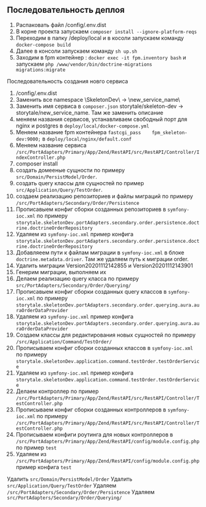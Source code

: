 ## Последовательность деплоя
1. Распаковать файл /config/.env.dist
2. В корне проекта запускаем `composer install --ignore-platform-reqs`
3. Переходим в папку /deploy/local и в косоли запускаем команду `docker-compose build`
4. Далее в консоли запускаем команду `sh up.sh`
5. Заходим в fpm контейнер : `docker exec -it fpm.inventory bash` и запускаем
  `php /www/vendor/bin/doctrine-migrations migrations:migrate`
  
  
 Последовательность создания новго сервиса
  1) /config/.env.dist
  2) Заменить все namespace \SkeletonDev\ -> \new_service_name\
  3) Заменить имя сервиса в `composer.json` storytale/skeleton-dev -> storytale/new_service_name. Там же заменить описание
  4) меняем названия сервисов, устанавливаем свободный порт для nginx и postgres в `deploy/local/docker-compose.yml`
  5) Меняем название fpm контейнера `fastcgi_pass    fpm_skeleton-dev:9000;` в `deploy/local/nginx/default.conf`
  6) Меняем название сервиса `/src/PortAdapters/Primary/App/Zend/RestAPI/src/RestAPI/Controller/IndexController.php`
  7) composer install
  8) создать домееные сущности по примеру `src/Domain/PersistModel/Order`. 
  9) создать query классы для сущностей по пример `src/Application/Query/TestOrder`.
  10) создаем реализацию репозиториев и файлы миграций по примеру `/src/PortAdapters/Secondary/Order/Persistence`
  11) Прописавыем конфиг сборки созданных репозиториев в `symfony-ioc.xml` по примеру `storytale.skeletonDev.portAdapters.secondary.order.persistence.doctrine.doctrineOrderRepository`
  12) Удаляем из `symfony-ioc.xml` пример конфига `storytale.skeletonDev.portAdapters.secondary.order.persistence.doctrine.doctrineOrderRepository`
  13) Добавляеем пути к файлам миграции в `symfony-ioc.xml` в блоке `doctrine.metadata.driver`. Там же удаляем путь к миграции order.
  14) Удалить миграции Version20201112142855 и Version20201112143901
  15) Генерим миграции, выполняем их
  16) Делаем реализацию query класса по примеру `src/PortAdapters/Secondary/Order/Querying/`
  17) Прописавыем конфиг сборки созданных query классов в `symfony-ioc.xml` по примеру `storytale.skeletonDev.portAdapters.secondary.order.querying.aura.auraOrderDataProvider`
  18) Удаляем из `symfony-ioc.xml` пример конфига `storytale.skeletonDev.portAdapters.secondary.order.querying.aura.auraOrderDataProvider`
  19) Создаем классы для редактирования новых сущностей по примеру `/src/Application/Command/TestOrder/`
  20) Прописываем конфиг сборки созданных классов в  `symfony-ioc.xml` по примеру `storytale.skeletonDev.application.command.testOrder.testOrderService`
  21) Удаляем из `symfony-ioc.xml` пример конфига `storytale.skeletonDev.application.command.testOrder.testOrderService`
  22) Делаем контроллер по пример `/src/PortAdapters/Primary/App/Zend/RestAPI/src/RestAPI/Controller/TestController.php`
  23) Прописываем конфиг сборки созданных контроллеров в  `symfony-ioc.xml` по примеру `/src/PortAdapters/Primary/App/Zend/RestAPI/src/RestAPI/Controller/TestController.php`
  25) Прописываем конфиги роутинга для новых контроллеров в `/src/PortAdapters/Primary/App/Zend/RestAPI/config/module.config.php` по пример `test`
  26) Удаляем из `/src/PortAdapters/Primary/App/Zend/RestAPI/config/module.config.php` пример конфига `test`
 
 Удалить `src/Domain/PersistModel/Order`
 Удалить `src/Application/Query/TestOrder`
 Удаляем `/src/PortAdapters/Secondary/Order/Persistence`
 Удаляем `src/PortAdapters/Secondary/Order/Querying/`
 

